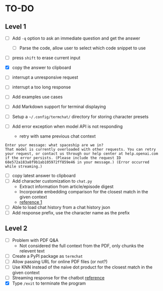 # TO-DO

## Level 1

- [ ] Add `-q` option to ask an immediate question and get the answer
  - [ ] Parse the code, allow user to select which code snippet to use

- [ ] press `shift` to erase current input
- [x] copy the answer to clipboard
- [ ] interrupt a unresponsive request
- [ ] interrupt a too long response
- [ ] Add examples use cases
- [ ] Add Markdown support for terminal displaying

- [ ] Setup a `~/.config/termchat/` directory for storing character presets
- [ ] Add error exception when model API is not responding
  - retry with same previous chat context
```text
Enter your message: what spaceship are we in?
That model is currently overloaded with other requests. You can retry your request, or contact us through our help center at help.openai.com if the error persists. (Please include the request ID 68e572a183a8f9b1ab105972ff859e46 in your message.) (Error occurred while streaming.)
```
- [ ] copy latest answer to clipboard
- [ ] Add character customization to `chat.py`
  - Extract information from article/episode digest
  - Incorporate embedding comparison for the closest match in the given context
  - [reference 1](https://promptbase.com/prompt/chat-with-a-movieseriesgames-character)
- [ ] Able to load chat history from a chat history json
- [ ] Add response prefix, use the character name as the prefix

## Level 2

- [ ] Problem with PDF Q&A
  - Not considered the full context from the PDF, only chunks the relevent text
- [ ] Create a PyPI package as `termchat`
- [ ] Allow passing URL for online PDF files (or not?)
- [ ] Use KNN instead of the naive dot product for the closest match in the given context
- [ ] Streaming response for the chatbot [reference](https://til.simonwillison.net/gpt3/python-chatgpt-streaming-api)
- [x] Type `/exit` to terminate the program